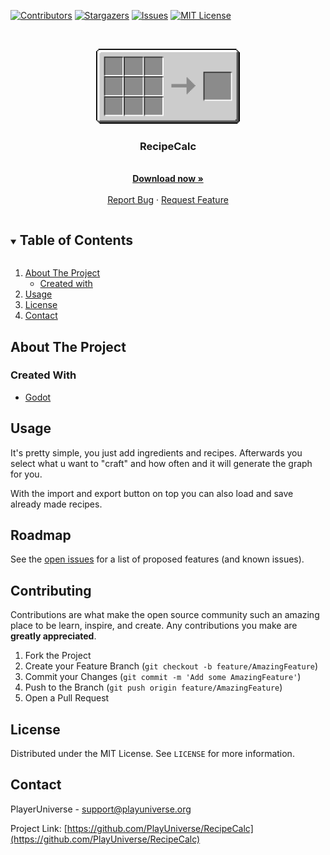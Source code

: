 <!--
*** Thanks for checking out the Best-README-Template. If you have a suggestion
*** that would make this better, please fork the vCompat and create a pull request
*** or simply open an issue with the tag "enhancement".
*** Thanks again! Now go create something AMAZING! :D
***
***
***
*** To avoid retyping too much info. Do a search and replace for the following:
-->



<!-- PROJECT SHIELDS -->
<!--
*** I'm using markdown "reference style" links for readability.
*** Reference links are enclosed in brackets [ ] instead of parentheses ( ).
*** See the bottom of this document for the declaration of the reference variables
*** for contributors-url, forks-url, etc. This is an optional, concise syntax you may use.
*** https://www.markdownguide.org/basic-syntax/#reference-style-links
-->
[![Contributors][contributors-shield]][contributors-url]
[![Stargazers][stars-shield]][stars-url]
[![Issues][issues-shield]][issues-url]
[![MIT License][license-shield]][license-url]



<!-- PROJECT LOGO -->
<br />
<p align="center">
  <a href="https://github.com/PlayUniverse/RecipeCalc">
    <img src="images/github.png" alt="Logo" width="230" height="120">
  </a>

  <h3 align="center">RecipeCalc</h3>

  <p align="center">
    <br />
    <a href="https://github.com/PlayUniverse/RecipeCalc/releases"><strong>Download now »</strong></a>
    <br />
    <br />
    <a href="https://github.com/PlayUniverse/RecipeCalc/issues">Report Bug</a>
    ·
    <a href="https://github.com/PlayUniverse/RecipeCalc/issues">Request Feature</a>
  </p>
</p>



<!-- TABLE OF CONTENTS -->
<details open="open">
  <summary><h2 style="display: inline-block">Table of Contents</h2></summary>
  <ol>
    <li>
      <a href="#about-the-project">About The Project</a>
      <ul>
        <li><a href="#created-with">Created with</a></li>
      </ul>
    </li>
    <li><a href="#usage">Usage</a></li>
    <li><a href="#license">License</a></li>
    <li><a href="#contact">Contact</a></li>
  </ol>
</details>



<!-- ABOUT THE PROJECT -->
## About The Project

<!-- [![Product Name Screen Shot][product-screenshot]](https://example.com) -->


### Created With

* [Godot](https://godotengine.org/)

<!-- USAGE EXAMPLES -->
## Usage

It's pretty simple, you just add ingredients and recipes.
Afterwards you select what u want to "craft" and how often and it will generate the graph for you.

With the import and export button on top you can also load and save already made recipes.



<!-- ROADMAP -->
## Roadmap

See the [open issues](https://github.com/PlayUniverse/RecipeCalc/issues) for a list of proposed features (and known issues).



<!-- CONTRIBUTING -->
## Contributing

Contributions are what make the open source community such an amazing place to be learn, inspire, and create. Any contributions you make are **greatly appreciated**.

1. Fork the Project
2. Create your Feature Branch (`git checkout -b feature/AmazingFeature`)
3. Commit your Changes (`git commit -m 'Add some AmazingFeature'`)
4. Push to the Branch (`git push origin feature/AmazingFeature`)
5. Open a Pull Request



<!-- LICENSE -->
## License

Distributed under the MIT License. See `LICENSE` for more information.



<!-- CONTACT -->
## Contact

PlayerUniverse - support@playuniverse.org

Project Link: [https://github.com/PlayUniverse/RecipeCalc](https://github.com/PlayUniverse/RecipeCalc)





<!-- MARKDOWN LINKS & IMAGES -->
<!-- https://www.markdownguide.org/basic-syntax/#reference-style-links -->
[contributors-shield]: https://img.shields.io/github/contributors/PlayUniverse/RecipeCalc.svg?style=flat-square
[contributors-url]: https://github.com/PlayUniverse/RecipeCalc/graphs/contributors
[stars-shield]: https://img.shields.io/github/stars/PlayUniverse/RecipeCalc.svg?style=flat-square
[stars-url]: https://github.com/PlayUniverse/RecipeCalc/stargazers
[issues-shield]: https://img.shields.io/github/issues/PlayUniverse/RecipeCalc.svg?style=flat-square
[issues-url]: https://github.com/PlayUniverse/RecipeCalc/issues
[license-shield]: https://img.shields.io/github/license/PlayUniverse/RecipeCalc.svg?style=flat-square
[license-url]: https://github.com/PlayUniverse/RecipeCalc/blob/master/LICENSE
